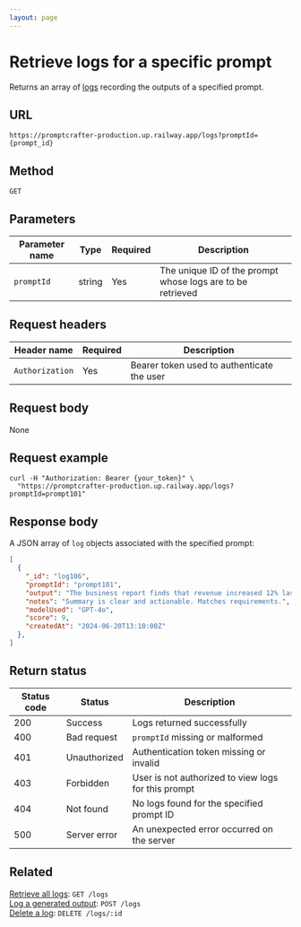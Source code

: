 ```yaml
---
layout: page
---
```


# Retrieve logs for a specific prompt

Returns an array of [logs](../resources/log.md) recording the outputs of a specified prompt.

## URL

```text
https://promptcrafter-production.up.railway.app/logs?promptId={prompt_id}
```

## Method

`GET`

## Parameters

| Parameter name | Type   | Required | Description                      |
|----------------|--------|----------|----------------------------------|
| `promptId`     | string | Yes      | The unique ID of the prompt whose logs are to be retrieved |

## Request headers

| Header name     | Required | Description                                |
|-----------------|----------|--------------------------------------------|
| `Authorization` | Yes      | Bearer token used to authenticate the user |

## Request body

None

## Request example

```shell
curl -H "Authorization: Bearer {your_token}" \
  "https://promptcrafter-production.up.railway.app/logs?promptId=prompt101"
```

## Response body

A JSON array of `log` objects associated with the specified prompt:

```json
[
  {
    "_id": "log106",
    "promptId": "prompt101",
    "output": "The business report finds that revenue increased 12% last quarter, driven by strong online sales. Recommendations include expanding digital marketing and improving supply chain efficiency. No significant risks were found, but leadership should monitor supplier stability. Immediate action is suggested to secure long-term supplier contracts.",
    "notes": "Summary is clear and actionable. Matches requirements.",
    "modelUsed": "GPT-4o",
    "score": 9,
    "createdAt": "2024-06-20T13:10:00Z"
  },
]
```

## Return status

| Status code  | Status       | Description                                            |
|--------------|--------------|--------------------------------------------------------|
| 200          | Success      | Logs returned successfully                             |
| 400          | Bad request  | `promptId` missing or malformed                        |
| 401          | Unauthorized | Authentication token missing or invalid               |
| 403          | Forbidden    | User is not authorized to view logs for this prompt    |
| 404          | Not found    | No logs found for the specified prompt ID              |
| 500          | Server error | An unexpected error occurred on the server             |

## Related

[Retrieve all logs](get-logs.md): `GET /logs`  
[Log a generated output](post-logs.md): `POST /logs`  
[Delete a log](delete-logs-id.md): `DELETE /logs/:id`  
